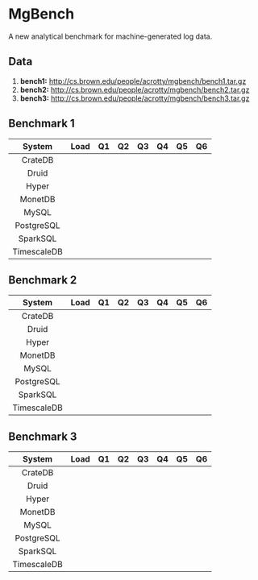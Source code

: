 # MgBench
A new analytical benchmark for machine-generated log data.

## Data

1. **bench1:** http://cs.brown.edu/people/acrotty/mgbench/bench1.tar.gz
2. **bench2:** http://cs.brown.edu/people/acrotty/mgbench/bench2.tar.gz
3. **bench3:** http://cs.brown.edu/people/acrotty/mgbench/bench3.tar.gz

## Benchmark 1

| System | Load | Q1 | Q2 | Q3 | Q4 | Q5 | Q6 |
| :---: | :---: | :---: | :---: | :---: | :---: | :---: | :---: |
| CrateDB |  |  |  |  |  |  |  |
| Druid |  |  |  |  |  |  |  |
| Hyper |  |  |  |  |  |  |  |
| MonetDB |  |  |  |  |  |  |  |
| MySQL |  |  |  |  |  |  |  |
| PostgreSQL |  |  |  |  |  |  |  |
| SparkSQL |  |  |  |  |  |  |  |
| TimescaleDB |  |  |  |  |  |  |  |

## Benchmark 2

| System | Load | Q1 | Q2 | Q3 | Q4 | Q5 | Q6 |
| :---: | :---: | :---: | :---: | :---: | :---: | :---: | :---: |
| CrateDB |  |  |  |  |  |  |  |
| Druid |  |  |  |  |  |  |  |
| Hyper |  |  |  |  |  |  |  |
| MonetDB |  |  |  |  |  |  |  |
| MySQL |  |  |  |  |  |  |  |
| PostgreSQL |  |  |  |  |  |  |  |
| SparkSQL |  |  |  |  |  |  |  |
| TimescaleDB |  |  |  |  |  |  |  |

## Benchmark 3

| System | Load | Q1 | Q2 | Q3 | Q4 | Q5 | Q6 |
| :---: | :---: | :---: | :---: | :---: | :---: | :---: | :---: |
| CrateDB |  |  |  |  |  |  |  |
| Druid |  |  |  |  |  |  |  |
| Hyper |  |  |  |  |  |  |  |
| MonetDB |  |  |  |  |  |  |  |
| MySQL |  |  |  |  |  |  |  |
| PostgreSQL |  |  |  |  |  |  |  |
| SparkSQL |  |  |  |  |  |  |  |
| TimescaleDB |  |  |  |  |  |  |  |
